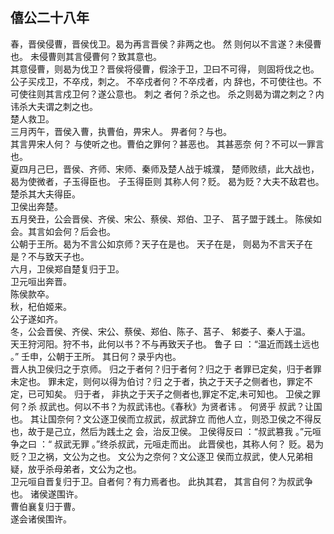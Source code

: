 ## 僖公二十八年
春，晋侯侵曹，晋侯伐卫。曷为再言晋侯？非两之也。 然
则何以不言遂？未侵曹也。 未侵曹则其言侵曹何？致其意也。  
其意侵曹，则曷为伐卫？晋侯将侵曹，假涂于卫，卫曰不可得，
则固将伐之也。  
公子买戍卫，不卒戍，刺之。 不卒戍者何？不卒戍者，内
辞也，不可使往也。不可使往则其言戍卫何？遂公意也。 刺之
者何？杀之也。 杀之则曷为谓之刺之？内讳杀大夫谓之刺之也。  
楚人救卫。  
三月丙午，晋侯入曹，执曹伯，畀宋人。 畀者何？与也。  
其言畀宋人何？ 与使听之也。曹伯之罪何？甚恶也。 其甚恶奈
何？不可以一罪言也。  
夏四月己巳，晋侯、齐师、宋师、秦师及楚人战于城濮，
楚师败绩，此大战也，曷为使微者，子玉得臣也。 子玉得臣则
其称人何？贬。 曷为贬？大夫不敌君也。  
楚杀其大夫得臣。  
卫侯出奔楚。  
五月癸丑，公会晋侯、齐侯、宋公、蔡侯、郑伯、卫子、
莒子盟于践土。 陈侯如会。其言如会何？后会也。  
公朝于王所。曷为不言公如京师？天子在是也。 天子在是，
则曷为不言天子在是？不与致天子也。  
六月，卫侯郑自楚复归于卫。  
卫元咺出奔晋。  
陈侯款卒。  
秋，杞伯姬来。  
公子遂如齐。  
冬，公会晋侯、齐侯、宋公、蔡侯、郑伯、陈子、莒子、
邾娄子、秦人于温。  
天王狩河阳。狩不书，此何以书？不与再致天子也。 鲁子
曰 ：“温近而践土远也 。”
壬申，公朝于王所。 其日何？录乎内也。  
晋人执卫侯归之于京师。 归之于者何？归于者何？归之于
者罪已定矣，归于者罪未定也。 罪未定，则何以得为伯讨？归
之于者，执之于天子之侧者也，罪定不定，已可知矣。 归于者，
非执之于天子之侧者也,罪定不定,未可知也。 卫侯之罪何？杀
叔武也。何以不书？为叔武讳也。《春秋》为贤者讳 。 何贤乎
叔武？让国也。 其让国奈何？文公逐卫侯而立叔武，叔武辞立
而他人立，则恐卫侯之不得反也，故于是己立，然后为践土之
会，治反卫侯。 卫侯得反曰 ：“叔武篡我 。”元咺争之曰 ：“
叔武无罪 。”终杀叔武，元咺走而出。 此晋侯也，其称人何？
贬。曷为贬？卫之祸，文公为之也。 文公为之奈何？文公逐卫
侯而立叔武，使人兄弟相疑，放乎杀母弟者，文公为之也。  
卫元咺自晋复归于卫。自者何？有力焉者也。 此执其君，
其言自何？为叔武争也。 诸侯遂围许。  
曹伯襄复归于曹。  
遂会诸侯围许。  


